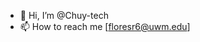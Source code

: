 - 👋 Hi, I’m @Chuy-tech
- 📫 How to reach me [floresr6@uwm.edu]


<!---
Chuy-tech/Chuy-tech is a ✨ special ✨ repository because its `README.md` (this file) appears on your GitHub profile.
You can click the Preview link to take a look at your changes.
--->
